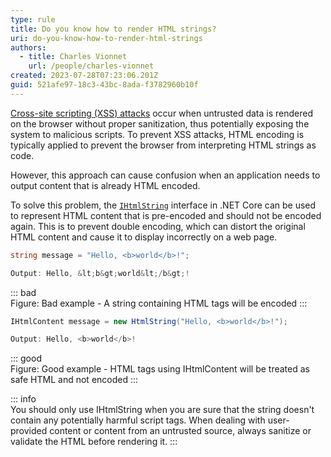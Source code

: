 ```yaml
---
type: rule
title: Do you know how to render HTML strings?
uri: do-you-know-how-to-render-html-strings
authors:
  - title: Charles Vionnet
    url: /people/charles-vionnet
created: 2023-07-28T07:23:06.201Z
guid: 521afe97-18c3-43bc-8ada-f3782960b10f
---
```

[Cross-site scripting (XSS) attacks](https://en.wikipedia.org/wiki/Cross-site_scripting) occur when untrusted data is rendered on the browser without proper sanitization, thus potentially exposing the system to malicious scripts. To prevent XSS attacks, HTML encoding is typically applied to prevent the browser from interpreting HTML strings as code.

However, this approach can cause confusion when an application needs to output content that is already HTML encoded.

<!--endintro-->

To solve this problem, the [`IHtmlString`](https://learn.microsoft.com/en-us/dotnet/api/system.web.ihtmlstring) interface in .NET Core can be used to represent HTML content that is pre-encoded and should not be encoded again.
This is to prevent double encoding, which can distort the original HTML content and cause it to display incorrectly on a web page.

```cs
string message = "Hello, <b>world</b>!";

Output: Hello, &lt;b&gt;world&lt;/b&gt;!
```
::: bad  
Figure: Bad example - A string containing HTML tags will be encoded
:::

```cs
IHtmlContent message = new HtmlString("Hello, <b>world</b>!");

Output: Hello, <b>world</b>!
```
::: good  
Figure: Good example - HTML tags using IHtmlContent will be treated as safe HTML and not encoded 
:::

::: info  
You should only use IHtmlString when you are sure that the string doesn't contain any potentially harmful script tags. When dealing with user-provided content or content from an untrusted source, always sanitize or validate the HTML before rendering it.
:::


